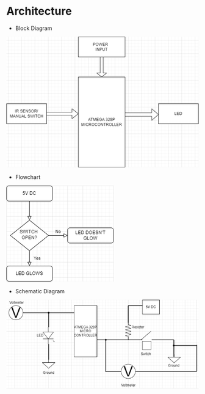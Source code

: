 # Architecture

* Block Diagram

![Block Diagram](https://github.com/hpsanjana20/M2_Door_Sensor/blob/main/2_Design/block_diagram.png)

* Flowchart

![Flowchart](https://github.com/hpsanjana20/M2_Door_Sensor/blob/main/2_Design/flowchart.png)

* Schematic Diagram

![Schematic Diagram](https://github.com/hpsanjana20/M2_Door_Sensor/blob/main/2_Design/schematic_diagram.png)
